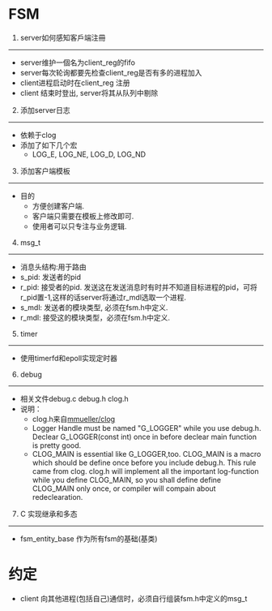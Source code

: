 FSM
===

1. server如何感知客戶端注冊
----
- server维护一個名为client_reg的fifo
- server每次轮询都要先检查client_reg是否有多的进程加入
- client进程启动时在client_reg 注册
- client 结束时登出, server将其从队列中剔除


2. 添加server日志
----
- 依赖于clog
- 添加了如下几个宏
  - LOG_E, LOG_NE, LOG_D, LOG_ND


3. 添加客户端模板
---
- 目的
  - 方便创建客户端.
  - 客户端只需要在模板上修改即可.
  - 使用者可以只专注与业务逻辑.


4. msg_t
----
- 消息头结构:用于路由
- s_pid: 发送者的pid
- r_pid: 接受者的pid. 发送这在发送消息时有时并不知道目标进程的pid，可将r_pid置-1,这样的话server将通过r_mdl选取一个进程.
- s_mdl: 发送者的模块类型, 必须在fsm.h中定义.
- r_mdl: 接受这的模块类型，必须在fsm.h中定义.


5. timer
----
- 使用timerfd和epoll实现定时器


6. debug
-----
- 相关文件debug.c debug.h clog.h
- 说明：
  - clog.h来自[mmueller/clog](https://github.com/mmueller/clog)
  - Logger Handle must be named "G_LOGGER" while you use debug.h. Declear G_LOGGER(const int) once in before declear main function is pretty good.
  - CLOG_MAIN is essential like G_LOGGER,too. CLOG_MAIN is a macro which should be define once before you include debug.h. This rule came from clog. clog.h will implement all the important log-function while you define CLOG_MAIN, so you shall define define CLOG_MAIN only once, or compiler will compain about redeclearation.

7. C 实现继承和多态
------
- fsm_entity_base 作为所有fsm的基础(基类)




约定
===
- client 向其他进程(包括自己)通信时，必须自行组装fsm.h中定义的msg_t
